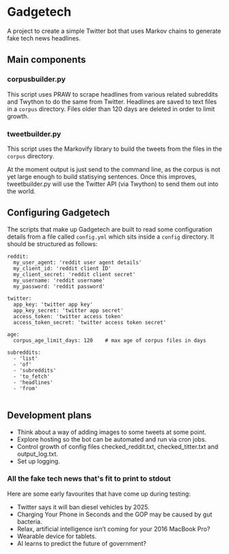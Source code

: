 # Gadgetech 
A project to create a simple Twitter bot that uses Markov chains to generate fake tech news headlines.

## Main components

### corpusbuilder.py
This script uses PRAW to scrape headlines from various related subreddits and Twython to do the same from Twitter. Headlines are saved to text files in a `corpus` directory. Files older than 120 days are deleted in order to limit growth.

### tweetbuilder.py
This script uses the Markovify library to build the tweets from the files in the `corpus` directory.

At the moment output is just send to the command line, as the corpus is not yet large enough to build statisying sentences. Once this improves, tweetbuilder.py will use the Twitter API (via Twython) to send them out into the world.

## Configuring Gadgetech
The scripts that make up Gadgetech are built to read some configuration details from a file called `config.yml` which sits inside a `config` directory. It should be structured as follows:


```
reddit:
  my_user_agent: 'reddit user agent details'
  my_client_id: 'reddit client ID'
  my_client_secret: 'reddit client secret'
  my_username: 'reddit username'
  my_password: 'reddit password'
  
twitter:
  app_key: 'twitter app key'
  app_key_secret: 'twitter app secret'
  access_token: 'twitter access token'
  access_token_secret: 'twitter access token secret'

age:
  corpus_age_limit_days: 120	# max age of corpus files in days

subreddits:
  - 'list'
  - 'of'
  - 'subreddits'
  - 'to_fetch'
  - 'headlines'
  - 'from'
 
```

## Development plans
- Think about a way of adding images to some tweets at some point.
- Explore hosting so the bot can be automated and run via cron jobs.
- Control growth of config files checked_reddit.txt,  checked_titter.txt and output_log.txt.
- Set up logging.

### All the fake tech news that's fit to print to stdout
Here are some early favourites that have come up during testing:

- Twitter says it will ban diesel vehicles by 2025.
- Charging Your Phone in Seconds and the GOP may be caused by gut bacteria.
- Relax, artificial intelligence isn’t coming for your 2016 MacBook Pro?
- Wearable device for tablets.
- AI learns to predict the future of government?